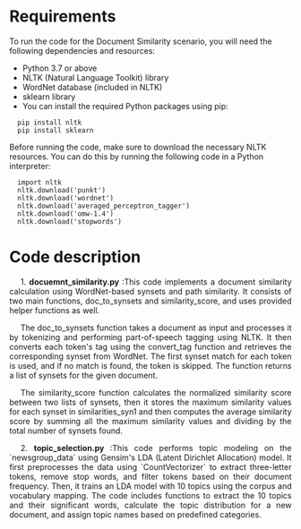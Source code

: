 # Requirements
To run the code for the Document Similarity scenario, you will need the following dependencies and resources:

* Python 3.7 or above
* NLTK (Natural Language Toolkit) library
* WordNet database (included in NLTK)
* sklearn library
* You can install the required Python packages using pip:

``` 
  pip install nltk 
  pip install sklearn

``` 
Before running the code, make sure to download the necessary NLTK resources. You can do this by running the following code in a Python interpreter:

``` 
  import nltk
  nltk.download('punkt')
  nltk.download('wordnet')
  nltk.download('averaged_perceptron_tagger')
  nltk.download('omw-1.4')
  nltk.download('stopwords')
```
# Code description

<div style="text-align: justify; text-indent: 20px;">
1.  <strong>docuemnt_similarity.py </strong> :This code implements a document similarity calculation using WordNet-based synsets and path similarity. It consists of two main functions, doc_to_synsets and similarity_score, and uses provided helper functions as well.

The doc_to_synsets function takes a document as input and processes it by tokenizing and performing part-of-speech tagging using NLTK. It then converts each token's tag using the convert_tag function and retrieves the corresponding synset from WordNet. The first synset match for each token is used, and if no match is found, the token is skipped. The function returns a list of synsets for the given document.

The similarity_score function calculates the normalized similarity score between two lists of synsets, then it stores the maximum similarity values for each synset in similarities_syn1 and then computes the average similarity score by summing all the maximum similarity values and dividing by the total number of synsets found.
</div> 
<div style="text-align: justify; text-indent: 20px;">  
2.  <strong>topic_selection.py  </strong>:This code performs topic modeling on the `newsgroup_data` using Gensim's LDA (Latent Dirichlet Allocation) model. It first preprocesses the data using `CountVectorizer` to extract three-letter tokens, remove stop words, and filter tokens based on their document frequency. Then, it trains an LDA model with 10 topics using the corpus and vocabulary mapping. The code includes functions to extract the 10 topics and their significant words, calculate the topic distribution for a new document, and assign topic names based on predefined categories.
</div>  
